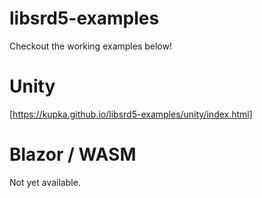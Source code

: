 # libsrd5-examples

Checkout the working examples below!

# Unity

[https://kupka.github.io/libsrd5-examples/unity/index.html]

# Blazor / WASM

Not yet available.